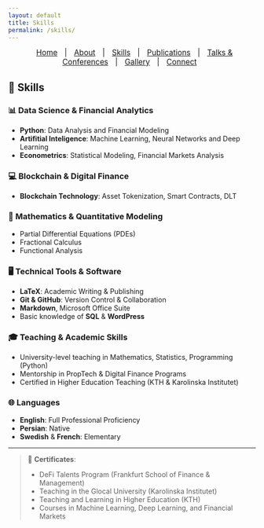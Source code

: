 ```yaml
---
layout: default
title: Skills
permalink: /skills/
---
```


<nav style="text-align:center; font-size: 1.1em; margin-bottom: 20px;">
  <a href="/" style="margin: 0 10px;">Home</a> |
  <a href="/about" style="margin: 0 10px;">About</a> |
  <a href="/skills" style="margin: 0 10px;">Skills</a> |
  <a href="/publications" style="margin: 0 10px;">Publications</a> |
  <a href="/talks" style="margin: 0 10px;">Talks & Conferences</a> |
  <a href="/gallery" style="margin: 0 10px;">Gallery</a> |
  <a href="/contact" style="margin: 0 10px;">Connect</a>
</nav>

## 🧠 Skills

### 📊 Data Science & Financial Analytics
- **Python**: Data Analysis and Financial Modeling
- **Artifitial Inteligence**: Machine Learning, Neural Networks and Deep Learning
- **Econometrics**: Statistical Modeling, Financial Markets Analysis

### 💻 Blockchain & Digital Finance
- **Blockchain Technology**: Asset Tokenization, Smart Contracts, DLT

### 📐 Mathematics & Quantitative Modeling
- Partial Differential Equations (PDEs)
- Fractional Calculus
- Functional Analysis

### 🖥️ Technical Tools & Software
- **LaTeX**: Academic Writing & Publishing
- **Git & GitHub**: Version Control & Collaboration
- **Markdown**, Microsoft Office Suite
- Basic knowledge of **SQL** & **WordPress**

### 🎓 Teaching & Academic Skills
- University-level teaching in Mathematics, Statistics, Programming (Python)
- Mentorship in PropTech & Digital Finance Programs
- Certified in Higher Education Teaching (KTH & Karolinska Institutet)

### 🌐 Languages
- **English**: Full Professional Proficiency
- **Persian**: Native
- **Swedish** & **French**: Elementary

---

> 📜 **Certificates**:  
> - DeFi Talents Program (Frankfurt School of Finance & Management)  
> - Teaching in the Glocal University (Karolinska Institutet)  
> - Teaching and Learning in Higher Education (KTH)  
> - Courses in Machine Learning, Deep Learning, and Financial Markets  

